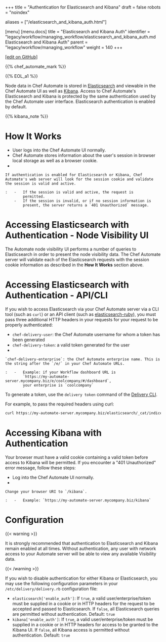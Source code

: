 +++
title = "Authentication for Elasticsearch and Kibana"
draft = false
robots = "noindex"


aliases = ["/elasticsearch_and_kibana_auth.html"]

[menu]
  [menu.docs]
    title = "Elasticsearch and Kibana Auth"
    identifier = "legacy/workflow/managing_workflow/elasticsearch_and_kibana_auth.md Elasticsearch and Kibana Auth"
    parent = "legacy/workflow/managing_workflow"
    weight = 140
+++    

[\[edit on GitHub\]](https://github.com/chef/chef-web-docs/blob/master/content/elasticsearch_and_kibana_auth.md)



{{% chef_automate_mark %}}

{{% EOL_a1 %}}

Node data in Chef Automate is stored in
[Elasticsearch](https://www.elastic.co/products/elasticsearch) and
viewable in the Chef Automate UI as well as
[Kibana](https://www.elastic.co/products/kibana). Access to Chef
Automate's Elasticsearch and Kibana is protected by the same
authentication used by the Chef Automate user interface. Elasticsearch
authentication is enabled by default.

{{% kibana_note %}}

How It Works
============

-   User logs into the Chef Automate UI normally.
-   Chef Automate stores information about the user's session in browser
    local storage as well as a browser cookie.
-   

    If authentication is enabled for Elasticsearch or Kibana, Chef Automate's web server will look for the session cookie and validate the session is valid and active.

    :   -   If the session is valid and active, the request is
            permitted.
        -   If the session is invalid, or if no session information is
            present, the server returns a `401 Unauthorized` message.

Accessing Elasticsearch with Authentication - Node Visibility UI
================================================================

The Automate node visibility UI performs a number of queries to
Elasticsearch in order to present the node visibility data. The Chef
Automate server will validate each of the Elasticsearch requests with
the session cookie information as described in the **How It Works**
section above.

Accessing Elasticsearch with Authentication - API/CLI
=====================================================

If you wish to access Elasticsearch via your Chef Automate server via a
CLI tool (such as `curl`) or an API client (such as
[elasticsearch-ruby](https://github.com/elastic/elasticsearch-ruby)),
you must pass three additional HTTP headers in your requests for your
request to be properly authenticated:

-   `chef-delivery-user`: the Chef Automate username for whom a token
    has been generated
-   `chef-delivery-token`: a valid token generated for the user
-   

    `chef-delivery-enterprise`: the Chef Automate enterprise name. This is the string after the `/e/` in your Chef Automate URLs.

    :   -   Example: if your Workflow dashboard URL is
            `https://my-automate-server.mycompany.biz/e/coolcompany/#/dashboard`,
            your enterprise is `coolcompany`

To generate a token, use the `delivery token` command of the [Delivery
CLI](/delivery_cli/).

For example, to pass the required headers using curl:

``` bash
curl https://my-automate-server.mycompany.biz/elasticsearch/_cat/indices -H "chef-delivery-user: myuser" -H "chef-delivery-enterprise: coolcompany" -H "chef-delivery-token: s00pers33krett0ken"
```

Accessing Kibana with Authentication
====================================

Your browser must have a valid cookie containing a valid token before
access to Kibana will be permitted. If you encounter a "401
Unauthorized" error message, follow these steps:

-   Log into the Chef Automate UI normally.
-   

    Change your browser URI to `/kibana`.

    :   -   Example: `https://my-automate-server.mycompany.biz/kibana`

Configuration
=============

{{< warning >}}

It is strongly recommended that authentication to Elasticsearch and
Kibana remain enabled at all times. Without authentication, any user
with network access to your Automate server will be able to view any
available Visibility data.

{{< /warning >}}

If you wish to disable authentication for either Kibana or
Elasticsearch, you may use the following configuration parameters in
your `/etc/delivery/delivery.rb` configuration file:

-   `elasticsearch['enable_auth']`: If `true`, a valid
    user/enterprise/token must be supplied in a cookie or in HTTP
    headers for the request to be accepted and passed to Elasticsearch.
    If `false`, all Elasticsearch queries are permitted without
    authentication. Default: `true`
-   `kibana['enable_auth']`: If `true`, a valid user/enterprise/token
    must be supplied in a cookie or in HTTP headers for access to be
    granted to the Kibana UI. If `false`, all Kibana access is permitted
    without authentication. Default: `true`
